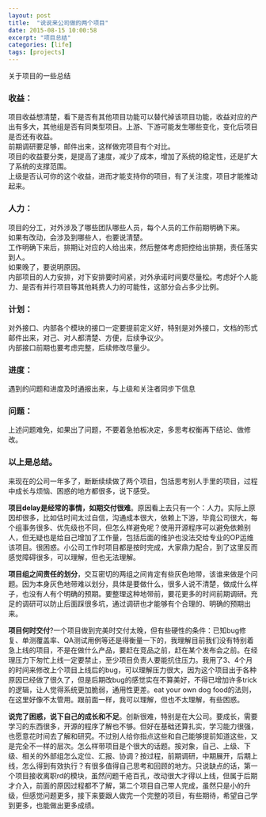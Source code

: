 ```yaml
---
layout: post
title:  "说说来公司做的两个项目"
date: 2015-08-15 10:00:58
excerpt: "项目总结"
categories: [life]
tags: [projects]
---
```


关于项目的一些总结

<!--more-->

### 收益：
项目收益想清楚，看下是否有其他项目功能可以替代掉该项目功能，收益对应的产出有多大，其他组是否有同类型项目。上游、下游可能发生哪些变化，变化后项目是否还有收益。  
前期调研要足够，邮件出来，这样做完项目有个对比。  
项目的收益要分类，是提高了速度，减少了成本，增加了系统的稳定性，还是扩大了系统的支撑范围。  
上级是否认可你的这个收益，进而才能支持你的项目，有了关注度，项目才能推动起来。  

### 人力：
项目的分工，对外涉及了哪些团队哪些人员，每个人员的工作前期明确下来。  
如果有改动，会涉及到哪些人，也要说清楚。  
工作明确下来后，排期让对应的人给出来，然后整体考虑把控给出排期，责任落实到人。   
如果晚了，要说明原因。  
内部项目的人力安排，对下安排要时间紧，对外承诺时间要尽量松。考虑好个人能力、是否有并行项目等其他耗费人力的可能性，这部分会占多少比例。   

### 计划：
对外接口、内部各个模块的接口一定要提前定义好，特别是对外接口，文档的形式邮件出来，对己、对人都清楚、方便，后续争议少。  
内部接口前期也要考虑完整，后续修改尽量少。   

### 进度：
遇到的问题和进度及时通报出来，与上级和关注者同步下信息  

### 问题：
上述问题难免，如果出了问题，不要着急拍板决定，多思考权衡再下结论、做修改。

### 以上是总结。
来现在的公司一年多了，断断续续做了两个项目，包括思考别人手里的项目，过程中成长与烦恼、困惑的地方都很多，说下感受。  

__项目delay是经常的事情，如期交付很难__。原因看上去只有一个：人力。实际上原因却很多，比如估时间太过自信，沟通成本很大，依赖上下游，毕竟公司很大，每个组事务很多、优先级也不同，但怎么样避免呢？使用开源程序可以避免依赖别人，但无疑也是给自己增加了工作量，包括后面的维护也没法交给专业的OP运维该项目。很困惑。小公司工作时项目都是按时完成，大家鼎力配合，到了这里反而感觉障碍很多，可以理解，但也无法理解。  

__项目组之间责任的划分__，交互密切的两组之间肯定有些灰色地带，该谁来做是个问题。因为本身灰色地带难以划分，具体是要做什么，很多人说不清楚，做成什么样子，也没有人有个明确的预期。要整理这种地带前，要花更多的时间前期调研。充足的调研可以防止后面踩很多坑，通过调研也才能够有个合理的、明确的预期出来。  

__项目何时交付__?一个项目做到完美时交付太晚，但有些硬性的条件：已知bug修复、单测覆盖率、QA测试用例等还是得衡量一下的，我理解目前我们没有特别着急上线的项目，不是在做什么产品，要赶在竞品之前，赶在某个发布会之前。在经理压力下匆忙上线一定要禁止，至少项目负责人要能抗住压力。我用了3、4个月的时间来修改上个项目上线后的bug，可以理解压力很大，因为这个项目出于各种原因已经做了很久了，但是后期改bug的感觉实在不算美好，不得已增加许多trick的逻辑，让人觉得系统更加脆弱，通用性更差。eat your own dog food的法则，在这里好像不太管用。跟前面一样，我可以理解，但也不太理解，有些困惑。  

__说完了困惑，说下自己的成长和不足__。创新很难，特别是在大公司。要成长，需要学习的东西很多，开源的程序了解也不够。但好在基础还算扎实，学习能力很强，也愿意花时间去了解和研究。不过别人给你指点这些和自己能够提前知道这些，又是完全不一样的层次。怎么样带项目是个很大的话题。按对象，自己、上级、下级、相关的外部组怎么定位、汇报、协调？按过程，前期调研，中期展开，后期上线，怎么得到有效执行？有很多值得自己思考和回顾的地方。只说缺点的话，第一个项目接收离职rd的模块，虽然问题千疮百孔，改动很大才得以上线，但属于后期才介入，前面的原因过程都不了解，第二个项目自己带人完成，虽然只是小的升级，但感觉问题更多，接下来要跟人做完一个完整的项目，有些期待，希望自己学到更多，也能做出更多成绩。  

